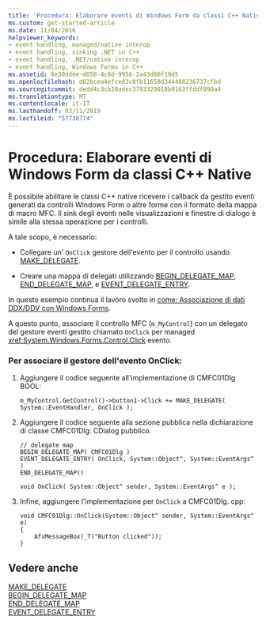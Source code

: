 ```yaml
---
title: 'Procedura: Elaborare eventi di Windows Form da classi C++ Native'
ms.custom: get-started-article
ms.date: 11/04/2016
helpviewer_keywords:
- event handling, managed/native interop
- event handling, sinking .NET in C++
- event handling, .NET/native interop
- event handling, Windows Forms in C++
ms.assetid: 6e30ddee-d058-4c8d-9956-2a43d86f19d5
ms.openlocfilehash: d02bcea4efce03c8fb11650d344468236737cfbd
ms.sourcegitcommit: dedd4c3cb28adec3793329018b9163ffddf890a4
ms.translationtype: MT
ms.contentlocale: it-IT
ms.lasthandoff: 03/11/2019
ms.locfileid: "57738774"
---
```

# <a name="how-to-sink-windows-forms-events-from-native-c-classes"></a>Procedura: Elaborare eventi di Windows Form da classi C++ Native

È possibile abilitare le classi C++ native ricevere i callback da gestito eventi generati da controlli Windows Form o altre forme con il formato della mappa di macro MFC. Il sink degli eventi nelle visualizzazioni e finestre di dialogo è simile alla stessa operazione per i controlli.

A tale scopo, è necessario:

- Collegare un' `OnClick` gestore dell'evento per il controllo usando [MAKE_DELEGATE](../mfc/reference/delegate-and-interface-maps.md#make_delegate).

- Creare una mappa di delegati utilizzando [BEGIN_DELEGATE_MAP](../mfc/reference/delegate-and-interface-maps.md#begin_delegate_map), [END_DELEGATE_MAP](../mfc/reference/delegate-and-interface-maps.md#end_delegate_map), e [EVENT_DELEGATE_ENTRY](../mfc/reference/delegate-and-interface-maps.md#event_delegate_entry).

In questo esempio continua il lavoro svolto in [come: Associazione di dati DDX/DDV con Windows Forms](../dotnet/how-to-do-ddx-ddv-data-binding-with-windows-forms.md).

A questo punto, associare il controllo MFC (`m_MyControl`) con un delegato del gestore eventi gestito chiamato `OnClick` per managed <xref:System.Windows.Forms.Control.Click> evento.

### <a name="to-attach-the-onclick-event-handler"></a>Per associare il gestore dell'evento OnClick:

1. Aggiungere il codice seguente all'implementazione di CMFC01Dlg BOOL:

    ```
    m_MyControl.GetControl()->button1->Click += MAKE_DELEGATE( System::EventHandler, OnClick );
    ```

1. Aggiungere il codice seguente alla sezione pubblica nella dichiarazione di classe CMFC01Dlg: CDialog pubblico.

    ```
    // delegate map
    BEGIN_DELEGATE_MAP( CMFC01Dlg )
    EVENT_DELEGATE_ENTRY( OnClick, System::Object^, System::EventArgs^ )
    END_DELEGATE_MAP()

    void OnClick( System::Object^ sender, System::EventArgs^ e );
    ```

1. Infine, aggiungere l'implementazione per `OnClick` a CMFC01Dlg. cpp:

    ```
    void CMFC01Dlg::OnClick(System::Object^ sender, System::EventArgs^ e)
    {
        AfxMessageBox(_T("Button clicked"));
    }
    ```

## <a name="see-also"></a>Vedere anche

[MAKE_DELEGATE](../mfc/reference/delegate-and-interface-maps.md#make_delegate)<br/>
[BEGIN_DELEGATE_MAP](../mfc/reference/delegate-and-interface-maps.md#begin_delegate_map)<br/>
[END_DELEGATE_MAP](../mfc/reference/delegate-and-interface-maps.md#end_delegate_map)<br/>
[EVENT_DELEGATE_ENTRY](../mfc/reference/delegate-and-interface-maps.md#event_delegate_entry)
